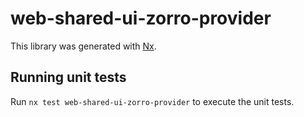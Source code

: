 # web-shared-ui-zorro-provider

This library was generated with [Nx](https://nx.dev).

## Running unit tests

Run `nx test web-shared-ui-zorro-provider` to execute the unit tests.
